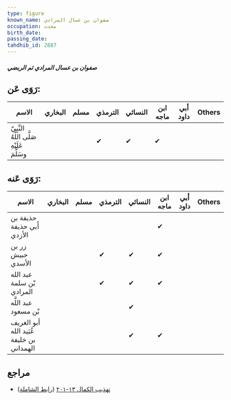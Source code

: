 ```yaml
---
type: figure
known_name: صفوان بن عسال المرادي
occupation: محدث
birth_date:
passing_date:
tahdhib_id: 2887
---
```

##### صفوان بن عسال المرادي ثم الربضي

## رَوَى عَن:
| الاسم                                      | البخاري | مسلم | الترمذي | النسائي | ابن ماجه | أبي داود | Others |
| ------------------------------------------ | ------- | ---- | ------- | ------- | -------- | -------- | ------ |
| النَّبِيّ صَلَّى اللَّهُ عَلَيْهِ وسَلَّمَ |         |      | ✔       | ✔       | ✔        |          |        |
## رَوَى عَنه:
| الاسم                                    | البخاري | مسلم | الترمذي | النسائي | ابن ماجه | أبي داود | Others |
| ---------------------------------------- | ------- | ---- | ------- | ------- | -------- | -------- | ------ |
| حذيفة بن أَبي حذيفة الأزدي               |         |      |         |         | ✔        |          |        |
| زر بن حبيش الأسدي                        |         |      | ✔       | ✔       | ✔        |          |        |
| عبد الله بْن سلمة المرادي                |         |      | ✔       | ✔       | ✔        |          |        |
| عبد اللَّه بْن مسعود                     |         |      |         | ✔       |          |          |        |
| أبو الغريف عُبَيد الله بن خليفة الهمداني |         |      |         | ✔       | ✔        |          |        |
## مراجع
- [تهذيب الكمال ١٣-٢٠١](obsidian://open?vault=Tahdhib-al-Kamal&file=Figures/٢٨٨٧-صفوان%20بن%20عسال%20المرادي%20ثم%20الربضي) ([رابط الشاملة](https://shamela.ws/book/3722/6582))